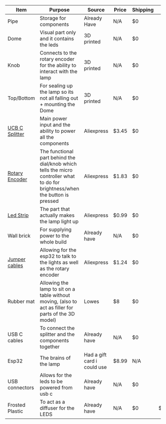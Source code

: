 |     Item      |                                                        Purpose                                                               |     Source    |     Price     |    Shipping    |         Total         |
| ------------- | ---------------------------------------------------------------------------------------------------------------------------- | ------------- | ------------- | -------------- | --------------------- |
|Pipe           |Storage for components                                                                                                        |Already Have    |N/A           |      $0        |                       |
|Dome           |Visual part only and it contains the leds                                                                                     |3D printed     |N/A            |      $0        |                       |
|Knob           |Connects to the rotary encoder for the ability to interact with the lamp                                                      |3D printed     |N/A            |      $0        |                       |
|Top/Bottom     |For sealing up the lamp so its not all falling out + mounting the Dome                                                        |3D printed     |N/A            |      $0        |                       |
|[UCB C Splitter](https://www.aliexpress.us/item/3256808354734108.html) |Main power input and the ability to power all the components                                                                  |Aliexpress         |$3.45          |      $0        |                       |
|[Rotary Encoder](https://www.aliexpress.us/item/3256808330097526.html) |The functional part behind the dial/knob which tells the micro controller what to do for brightness/when the button is pressed|Aliexpress         |$1.83         |      $0        |                       |
|[Led Strip](https://www.aliexpress.us/item/3256807790575973.html)      |The part that actually makes the lamp light up                                                                                |Aliexpress         |$0.99          |      $0        |                       |
|Wall brick     |For supplying power to the whole build                                                                                        |Already have   |N/A            |      $0        |                       |
|[Jumper cables](https://www.aliexpress.us/item/3256806980339224.html)  |Allowing for the esp32 to talk to the lights as well as the rotary encoder                                                  |Aliexpress         |$1.24          |      $0        |                       |
|Rubber mat     |Allowing the lamp to sit on a table without moving, (also to act as filler for parts of the 3D model)                         |Lowes          |$8             |      $0        |                       |
|USB C cables   |To connect the splitter and the components together                                                                           |Already have   |N/A            |      $0        |                       |
|Esp32          |The brains of the lamp                                                                                                        |Had a gift card i could use        |$8.99          |      N/A     |                       |
|USB connectors |Allows for the leds to be powered from usb c                                                                                  |Already have   |N/A            |      $0        |                       |
|Frosted Plastic|To act as a diffuser for the LEDS                                                                                             |Already have   |N/A            |      $0        |         $10.70        |
